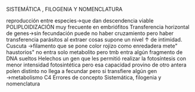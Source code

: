 SISTEMÁTICA , FILOGENIA Y NOMENCLATURA

reproducción entre especies→que dan descendencia viable
	POLIPLOIDIZACIÓN muy frecuente en embriófitos
Transferencia horizontal de genes→sin fecundación
	puede no  haber cruzamiento pero haber transferencia
	parásitos
		al extraer cosas supone un nivel ↑ de intimidad.
		Cuscuta →filamento que se pone color rojizo como enredadera 
		mete" haustorios" no entra solo metabolito pero tmb entra algún fragmento de DNA sueltos
		Helechos
			un gen que les permitió realizar la fotosíntesis  con menor intensidad fotosintética pero esa capacidad provino de otro antera
	polen distinto no llega a fecundar pero si  transfiere algún gen →metabolismo C4 
Errores de concepto
Sistemática, filogenia y nomenclatura